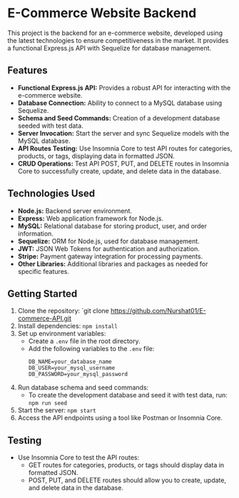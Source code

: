 # E-Commerce Website Backend

This project is the backend for an e-commerce website, developed using the latest technologies to ensure competitiveness in the market. It provides a functional Express.js API with Sequelize for database management.

## Features

- **Functional Express.js API:** Provides a robust API for interacting with the e-commerce website.
- **Database Connection:** Ability to connect to a MySQL database using Sequelize.
- **Schema and Seed Commands:** Creation of a development database seeded with test data.
- **Server Invocation:** Start the server and sync Sequelize models with the MySQL database.
- **API Routes Testing:** Use Insomnia Core to test API routes for categories, products, or tags, displaying data in formatted JSON.
- **CRUD Operations:** Test API POST, PUT, and DELETE routes in Insomnia Core to successfully create, update, and delete data in the database.

## Technologies Used

- **Node.js:** Backend server environment.
- **Express:** Web application framework for Node.js.
- **MySQL:** Relational database for storing product, user, and order information.
- **Sequelize:** ORM for Node.js, used for database management.
- **JWT:** JSON Web Tokens for authentication and authorization.
- **Stripe:** Payment gateway integration for processing payments.
- **Other Libraries:** Additional libraries and packages as needed for specific features.

## Getting Started

1. Clone the repository: `git clone https://github.com/Nurshat01/E-commerce-API.git
2. Install dependencies: `npm install`
3. Set up environment variables:
   - Create a `.env` file in the root directory.
   - Add the following variables to the `.env` file:
     ```
     DB_NAME=your_database_name
     DB_USER=your_mysql_username
     DB_PASSWORD=your_mysql_password
     ```
4. Run database schema and seed commands:
   - To create the development database and seed it with test data, run: `npm run seed`
5. Start the server: `npm start`
6. Access the API endpoints using a tool like Postman or Insomnia Core.

## Testing

- Use Insomnia Core to test the API routes:
  - GET routes for categories, products, or tags should display data in formatted JSON.
  - POST, PUT, and DELETE routes should allow you to create, update, and delete data in the database.
